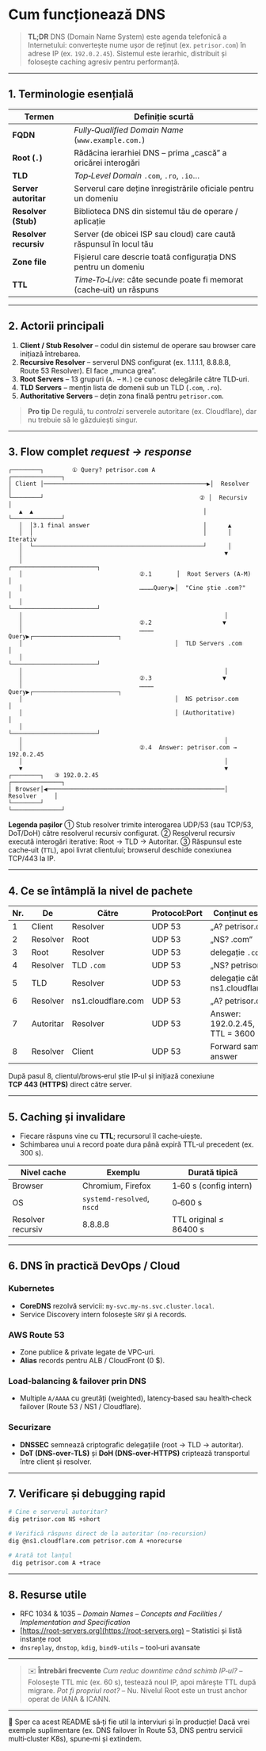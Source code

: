 # Cum funcționează DNS 

> **TL;DR**
> DNS (Domain Name System) este agenda telefonică a Internetului: convertește nume ușor de reținut (ex. `petrisor.com`) în adrese IP (ex. `192.0.2.45`).
> Sistemul este ierarhic, distribuit și folosește caching agresiv pentru performanță.

---

## 1. Terminologie esențială

| Termen                | Definiție scurtă                                                     |
| --------------------- | -------------------------------------------------------------------- |
| **FQDN**              | *Fully‑Qualified Domain Name* (`www.example.com.`)                   |
| **Root (`.`)**        | Rădăcina ierarhiei DNS – prima „cască” a oricărei interogări         |
| **TLD**               | *Top‑Level Domain* `.com`, `.ro`, `.io`…                             |
| **Server autoritar**  | Serverul care deține înregistrările oficiale pentru un domeniu       |
| **Resolver (Stub)**   | Biblioteca DNS din sistemul tău de operare / aplicație               |
| **Resolver recursiv** | Server (de obicei ISP sau cloud) care caută răspunsul în locul tău   |
| **Zone file**         | Fișierul care descrie toată configurația DNS pentru un domeniu       |
| **TTL**               | *Time‑To‑Live*: câte secunde poate fi memorat (cache‑uit) un răspuns |

---

## 2. Actorii principali

1. **Client / Stub Resolver** – codul din sistemul de operare sau browser care inițiază întrebarea.
2. **Recursive Resolver** – serverul DNS configurat (ex. 1.1.1.1, 8.8.8.8, Route 53 Resolver). El face „munca grea”.
3. **Root Servers** – 13 grupuri (`A.` – `M.`) ce cunosc delegările către TLD‑uri.
4. **TLD Servers** –  mențin lista de domenii sub un TLD (`.com`, `.ro`).
5. **Authoritative Servers** – dețin zona finală pentru `petrisor.com`.

> **Pro tip**
> De regulă, tu *controlzi* serverele autoritare (ex. Cloudflare), dar nu trebuie să le găzduiești singur.

---

## 3. Flow complet *request → response*

```
┌────────┐        ① Query? petrisor.com A               ┌──────────────┐
│ Client │──────────────────────────────────────────────▶│  Resolver    │
└────────┘                                            ② │  Recursiv   │
   ▲  ▲                                                │ └──────────────┘
   │  │3.1 final answer                                │      ▲
   │  │                                                │      │ Iterativ
   │  └────────────────────────────────────────────────┘      │
   │                                                         ▼
   │                                           ┌────────────────────────┐
   │                                 ②.1       │  Root Servers (A‑M)    │
   │                                 …………Query▶│  "Cine știe .com?"     │
   │                                           └────────────────────────┘
   │                                                         │
   │                                 ②.2                    ▼
   │                                 …………Query▶┌────────────────────────┐
   │                                           │  TLD Servers .com      │
   │                                           └────────────────────────┘
   │                                                         │
   │                                 ②.3                    ▼
   │                                 …………Query▶┌────────────────────────┐
   │                                           │  NS petrisor.com       │
   │                                           │ (Authoritative)        │
   │                                           └────────────────────────┘
   │                                                         │
   │                                 ②.4  Answer: petrisor.com → 192.0.2.45
   │                                                         │
   ▼                                                         ▼
┌────────┐   ③ 192.0.2.45                                   ┌──────────────┐
│ Browser│◀──────────────────────────────────────────────────│ Resolver     │
└────────┘                                                   └──────────────┘
```

**Legenda pașilor**
① Stub resolver trimite interogarea UDP/53 (sau TCP/53, DoT/DoH) către resolverul recursiv configurat.
② Resolverul recursiv execută interogări iterative: Root → TLD → Autoritar.
③ Răspunsul este cache‑uit (`TTL`), apoi livrat clientului; browserul deschide conexiunea TCP/443 la IP.

---

## 4. Ce se întâmplă la nivel de pachete

| Nr. | De        | Către              | Protocol\:Port | Conținut esențial                  |
| --- | --------- | ------------------ | -------------- | ---------------------------------- |
| 1   | Client    | Resolver           | UDP 53         | „A? petrisor.com”                  |
| 2   | Resolver  | Root               | UDP 53         | „NS? .com”                         |
| 3   | Root      | Resolver           | UDP 53         | delegație `.com`                   |
| 4   | Resolver  | TLD `.com`         | UDP 53         | „NS? petrisor.com”                 |
| 5   | TLD       | Resolver           | UDP 53         | delegație către ns1.cloudflare.com |
| 6   | Resolver  | ns1.cloudflare.com | UDP 53         | „A? petrisor.com”                  |
| 7   | Autoritar | Resolver           | UDP 53         | Answer: 192.0.2.45, TTL = 3600     |
| 8   | Resolver  | Client             | UDP 53         | Forward same answer                |

După pasul 8, clientul/brows‑erul știe IP‑ul și inițiază conexiune **TCP 443 (HTTPS)** direct către server.

---

## 5. Caching și invalidare

* Fiecare răspuns vine cu **TTL**; recursorul îl cache‑uiește.
* Schimbarea unui `A` record poate dura până expiră TTL‑ul precedent (ex. 300 s).

| Nivel cache       | Exemplu                    | Durată tipică          |
| ----------------- | -------------------------- | ---------------------- |
| Browser           | Chromium, Firefox          | 1‑60 s (config intern) |
| OS                | `systemd-resolved`, `nscd` | 0‑600 s                |
| Resolver recursiv | 8.8.8.8                    | TTL original ≤ 86400 s |

---

## 6. DNS în practică DevOps / Cloud

### Kubernetes

* **CoreDNS** rezolvă servicii: `my‑svc.my‑ns.svc.cluster.local`.
* Service Discovery intern folosește `SRV` și `A` records.

### AWS Route 53

* Zone publice & private legate de VPC‑uri.
* **Alias** records pentru ALB / CloudFront (0 \$).

### Load‑balancing & failover prin DNS

* Multiple `A/AAAA` cu greutăți (weighted), latency‑based sau health‑check failover (Route 53 / NS1 / Cloudflare).

### Securizare

* **DNSSEC** semnează criptografic delegațiile (root → TLD → autoritar).
* **DoT (DNS‑over‑TLS)** și **DoH (DNS‑over‑HTTPS)** criptează transportul între client și resolver.

---

## 7. Verificare și debugging rapid

```bash
# Cine e serverul autoritar?
dig petrisor.com NS +short

# Verifică răspuns direct de la autoritar (no‑recursion)
dig @ns1.cloudflare.com petrisor.com A +norecurse

# Arată tot lanțul
 dig petrisor.com A +trace
```

---

## 8. Resurse utile

* RFC 1034 & 1035 – *Domain Names – Concepts and Facilities / Implementation and Specification*
* [https://root-servers.org](https://root-servers.org) – Statistici și listă instanțe root
* `dnsreplay`, `dnstop`, `kdig`, `bind9‑utils` – tool‑uri avansate

---

> ✉️ **Întrebări frecvente**
> *Cum reduc downtime când schimb IP‑ul?* – Folosește TTL mic (ex. 60 s), testează noul IP, apoi mărește TTL după migrare.
> *Pot fi propriul root?* – Nu. Nivelul Root este un trust anchor operat de IANA & ICANN.

---

👋 Sper ca acest README să‑ți fie util la interviuri și în producție! Dacă vrei exemple suplimentare (ex. DNS failover în Route 53, DNS pentru servicii multi‑cluster K8s), spune‑mi și extindem.
